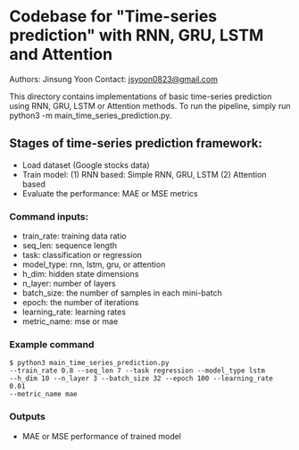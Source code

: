 # Codebase for "Time-series prediction" with RNN, GRU, LSTM and Attention

Authors: Jinsung Yoon
Contact: jsyoon0823@gmail.com

This directory contains implementations of basic time-series prediction
using RNN, GRU, LSTM or Attention methods.
To run the pipeline, simply run python3 -m main_time_series_prediction.py.

## Stages of time-series prediction framework:

-   Load dataset (Google stocks data)
-   Train model:
    (1) RNN based: Simple RNN, GRU, LSTM
    (2) Attention based
-   Evaluate the performance: MAE or MSE metrics

### Command inputs:

-   train_rate: training data ratio
-   seq_len: sequence length
-   task: classification or regression
-   model_type: rnn, lstm, gru, or attention
-   h_dim: hidden state dimensions
-   n_layer: number of layers
-   batch_size: the number of samples in each mini-batch
-   epoch: the number of iterations
-   learning_rate: learning rates
-   metric_name: mse or mae

### Example command

```shell
$ python3 main_time_series_prediction.py 
--train_rate 0.8 --seq_len 7 --task regression --model_type lstm
--h_dim 10 --n_layer 3 --batch_size 32 --epoch 100 --learning_rate 0.01
--metric_name mae
```

### Outputs

-   MAE or MSE performance of trained model